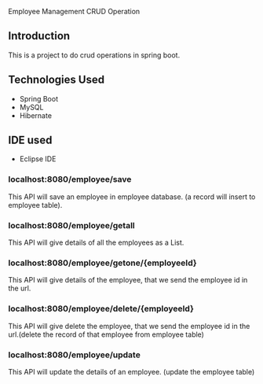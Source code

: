 Employee Management CRUD Operation

##  Introduction 

This is a project to do crud operations in spring boot. 

##  Technologies Used 
*  Spring Boot 
*  MySQL 
*  Hibernate

##  IDE used
*  Eclipse IDE

### localhost:8080/employee/save
This API will save an employee in employee database. (a record will insert to employee table). 

### localhost:8080/employee/getall
This API will give details of all the employees as a List. 

### localhost:8080/employee/getone/{employeeId}
This API will give details of the employee, that we send the employee id in the url. 

### localhost:8080/employee/delete/{employeeId}
This API will give delete the employee, that we send the employee id in the url.(delete the record of that employee from employee table) 

### localhost:8080/employee/update
This API will update the details of an employee. (update the employee table) 



